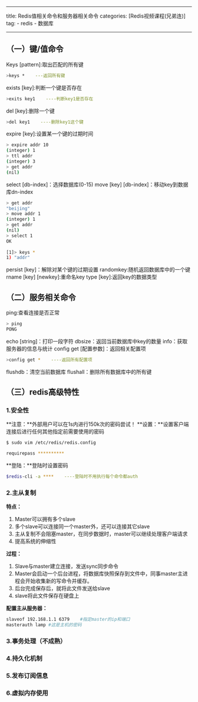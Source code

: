
---
title: Redis值相关命令和服务器相关命令
categories: [Redis视频课程(兄弟连)]
tag:
	- redis
	- 数据库

---

## （一）键/值命令

Keys [pattern]:取出匹配的所有键
```bash
>keys *    ---返回所有键
```
exists [key]:判断一个键是否存在
```bash
>exits key1    ----判断key1是否存在
```
del [key]:删除一个键
```bash
>del key1    ----删除key1这个键
```
expire [key]:设置某一个键的过期时间
```bash
> expire addr 10
(integer) 1
> ttl addr
(integer) 3
> get addr
(nil)
```
select [db-index]：选择数据库(0-15)
move [key] [db-index]：移动key到数据库dn-index
```bash
> get addr
"beijing"
> move addr 1
(integer) 1
> get addr
(nil)
> select 1
OK
 
[1]> keys *
1) "addr"
```
persist [key]：解除对某个键的过期设置
randomkey:随机返回数据库中的一个键
rname [key] [newkey]:重命名key
type [key]:返回key的数据类型

## （二）服务相关命令
ping:查看连接是否正常
```bash
> ping
PONG
```
echo [string]：打印一段字符
dbsize：返回当前数据库中key的数量
info：获取服务器的信息与统计
config get [配置参数]：返回相关配置项
```bash
>config get *    ----返回所有配置项
```
flushdb：清空当前数据库
flushall：删除所有数据库中的所有键

## （三）redis高级特性
### 1.安全性
**注意：**外部用户可以在1s内进行150k次的密码尝试！
**设置：**设置客户端连接后进行任何其他指定前需要使用的密码
```bash
$ sudo vim /etc/redis/redis.config
```
```bash
requirepass **********
```
**登陆：**登陆时设置密码
```bash
$redis-cli -a ****    ----登陆时不用执行每个命令都auth
```

### 2.主从复制
**特点：**
1. Master可以拥有多个slave
2. 多个slave可以连接同一个master外，还可以连接其它slave
3. 主从复制不会阻塞master，在同步数据时，master可以继续处理客户端请求
4. 提高系统的伸缩性

**过程：**
1. Slave与master建立连接，发送sync同步命令
2. Master会启动一个后台进程，将数据库快照保存到文件中，同事master主进程会开始收集新的写命令并缓存。
3. 后台完成保存后，就将此文件发送给slave
4. slave将此文件保存在硬盘上

**配置主从服务器：**
```bash
slaveof 192.168.1.1 6379    #指定master的ip和端口
masterauth lamp #这是主机的密码
```

### 3.事务处理（不成熟）
### 4.持久化机制
### 5.发布订阅信息
### 6.虚拟内存使用